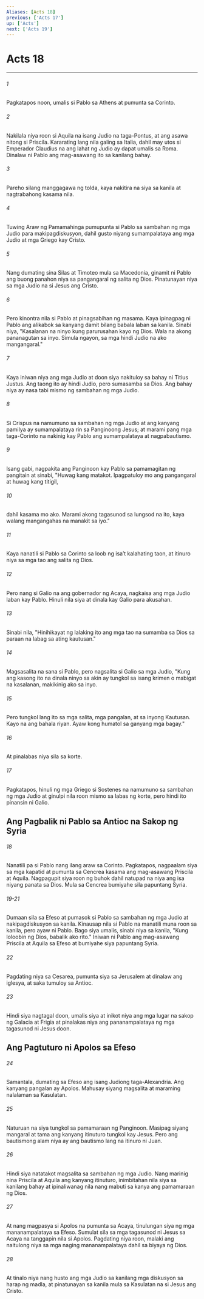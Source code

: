 ```yaml
---
Aliases: [Acts 18]
previous: ['Acts 17']
up: ['Acts']
next: ['Acts 19']
---
```

# Acts 18

***

###### 1
Pagkatapos noon, umalis si Pablo sa Athens at pumunta sa Corinto. 

###### 2
Nakilala niya roon si Aquila na isang Judio na taga-Pontus, at ang asawa nitong si Priscila. Kararating lang nila galing sa Italia, dahil may utos si Emperador Claudius na ang lahat ng Judio ay dapat umalis sa Roma. Dinalaw ni Pablo ang mag-asawang ito sa kanilang bahay. 

###### 3
Pareho silang manggagawa ng tolda, kaya nakitira na siya sa kanila at nagtrabahong kasama nila. 

###### 4
Tuwing Araw ng Pamamahinga pumupunta si Pablo sa sambahan ng mga Judio para makipagdiskusyon, dahil gusto niyang sumampalataya ang mga Judio at mga Griego kay Cristo. 

###### 5
Nang dumating sina Silas at Timoteo mula sa Macedonia, ginamit ni Pablo ang buong panahon niya sa pangangaral ng salita ng Dios. Pinatunayan niya sa mga Judio na si Jesus ang Cristo. 

###### 6
Pero kinontra nila si Pablo at pinagsabihan ng masama. Kaya ipinagpag ni Pablo ang alikabok sa kanyang damit bilang babala laban sa kanila. Sinabi niya, "Kasalanan na ninyo kung parurusahan kayo ng Dios. Wala na akong pananagutan sa inyo. Simula ngayon, sa mga hindi Judio na ako mangangaral." 

###### 7
Kaya iniwan niya ang mga Judio at doon siya nakituloy sa bahay ni Titius Justus. Ang taong ito ay hindi Judio, pero sumasamba sa Dios. Ang bahay niya ay nasa tabi mismo ng sambahan ng mga Judio. 

###### 8
Si Crispus na namumuno sa sambahan ng mga Judio at ang kanyang pamilya ay sumampalataya rin sa Panginoong Jesus; at marami pang mga taga-Corinto na nakinig kay Pablo ang sumampalataya at nagpabautismo. 

###### 9
Isang gabi, nagpakita ang Panginoon kay Pablo sa pamamagitan ng pangitain at sinabi, "Huwag kang matakot. Ipagpatuloy mo ang pangangaral at huwag kang titigil, 

###### 10
dahil kasama mo ako. Marami akong tagasunod sa lungsod na ito, kaya walang mangangahas na manakit sa iyo." 

###### 11
Kaya nanatili si Pablo sa Corinto sa loob ng isaʼt kalahating taon, at itinuro niya sa mga tao ang salita ng Dios. 

###### 12
Pero nang si Galio na ang gobernador ng Acaya, nagkaisa ang mga Judio laban kay Pablo. Hinuli nila siya at dinala kay Galio para akusahan. 

###### 13
Sinabi nila, "Hinihikayat ng lalaking ito ang mga tao na sumamba sa Dios sa paraan na labag sa ating kautusan." 

###### 14
Magsasalita na sana si Pablo, pero nagsalita si Galio sa mga Judio, "Kung ang kasong ito na dinala ninyo sa akin ay tungkol sa isang krimen o mabigat na kasalanan, makikinig ako sa inyo. 

###### 15
Pero tungkol lang ito sa mga salita, mga pangalan, at sa inyong Kautusan. Kayo na ang bahala riyan. Ayaw kong humatol sa ganyang mga bagay." 

###### 16
At pinalabas niya sila sa korte. 

###### 17
Pagkatapos, hinuli ng mga Griego si Sostenes na namumuno sa sambahan ng mga Judio at ginulpi nila roon mismo sa labas ng korte, pero hindi ito pinansin ni Galio.

## Ang Pagbalik ni Pablo sa Antioc na Sakop ng Syria 

###### 18
Nanatili pa si Pablo nang ilang araw sa Corinto. Pagkatapos, nagpaalam siya sa mga kapatid at pumunta sa Cencrea kasama ang mag-asawang Priscila at Aquila. Nagpagupit siya roon ng buhok dahil natupad na niya ang isa niyang panata sa Dios. Mula sa Cencrea bumiyahe sila papuntang Syria.

###### 19-21
Dumaan sila sa Efeso at pumasok si Pablo sa sambahan ng mga Judio at nakipagdiskusyon sa kanila. Kinausap nila si Pablo na manatili muna roon sa kanila, pero ayaw ni Pablo. Bago siya umalis, sinabi niya sa kanila, "Kung loloobin ng Dios, babalik ako rito." Iniwan ni Pablo ang mag-asawang Priscila at Aquila sa Efeso at bumiyahe siya papuntang Syria. 

###### 22
Pagdating niya sa Cesarea, pumunta siya sa Jerusalem at dinalaw ang iglesya, at saka tumuloy sa Antioc. 

###### 23
Hindi siya nagtagal doon, umalis siya at inikot niya ang mga lugar na sakop ng Galacia at Frigia at pinalakas niya ang pananampalataya ng mga tagasunod ni Jesus doon.

## Ang Pagtuturo ni Apolos sa Efeso 

###### 24
Samantala, dumating sa Efeso ang isang Judiong taga-Alexandria. Ang kanyang pangalan ay Apolos. Mahusay siyang magsalita at maraming nalalaman sa Kasulatan. 

###### 25
Naturuan na siya tungkol sa pamamaraan ng Panginoon. Masipag siyang mangaral at tama ang kanyang itinuturo tungkol kay Jesus. Pero ang bautismong alam niya ay ang bautismo lang na itinuro ni Juan. 

###### 26
Hindi siya natatakot magsalita sa sambahan ng mga Judio. Nang marinig nina Priscila at Aquila ang kanyang itinuturo, inimbitahan nila siya sa kanilang bahay at ipinaliwanag nila nang mabuti sa kanya ang pamamaraan ng Dios. 

###### 27
At nang magpasya si Apolos na pumunta sa Acaya, tinulungan siya ng mga mananampalataya sa Efeso. Sumulat sila sa mga tagasunod ni Jesus sa Acaya na tanggapin nila si Apolos. Pagdating niya roon, malaki ang naitulong niya sa mga naging mananampalataya dahil sa biyaya ng Dios. 

###### 28
At tinalo niya nang husto ang mga Judio sa kanilang mga diskusyon sa harap ng madla, at pinatunayan sa kanila mula sa Kasulatan na si Jesus ang Cristo.
